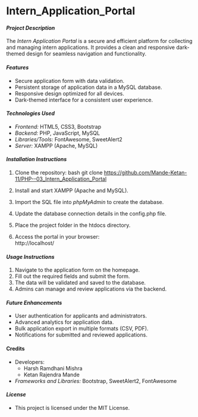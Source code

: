 # Intern_Application_Portal

#### *Project Description*
The *Intern Application Portal* is a secure and efficient platform for collecting and managing intern applications. It provides a clean and responsive dark-themed design for seamless navigation and functionality.

#### *Features*
- Secure application form with data validation.  
- Persistent storage of application data in a MySQL database.  
- Responsive design optimized for all devices.  
- Dark-themed interface for a consistent user experience.  

#### *Technologies Used*
- *Frontend:* HTML5, CSS3, Bootstrap  
- *Backend:* PHP, JavaScript, MySQL  
- *Libraries/Tools:* FontAwesome, SweetAlert2  
- *Server:* XAMPP (Apache, MySQL)

#### *Installation Instructions*
1. Clone the repository:
   bash
   git clone https://github.com/Mande-Ketan-11/PHP--03_Intern_Application_Portal
   
2. Install and start XAMPP (Apache and MySQL).  
3. Import the SQL file into *phpMyAdmin* to create the database.  
4. Update the database connection details in the config.php file.  
5. Place the project folder in the htdocs directory.  
6. Access the portal in your browser:  
   http://localhost/<project-folder>  

#### *Usage Instructions*
1. Navigate to the application form on the homepage.  
2. Fill out the required fields and submit the form.  
3. The data will be validated and saved to the database.  
4. Admins can manage and review applications via the backend.

#### *Future Enhancements*
- User authentication for applicants and administrators.  
- Advanced analytics for application data.  
- Bulk application export in multiple formats (CSV, PDF).  
- Notifications for submitted and reviewed applications.  

#### Credits
- Developers:
  - Harsh Ramdhani Mishra  
  - Ketan Rajendra Mande  
- *Frameworks and Libraries:* Bootstrap, SweetAlert2, FontAwesome

#### *License*
- This project is licensed under the MIT License.
